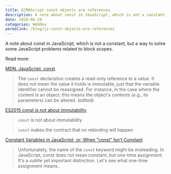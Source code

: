```yaml
---
title: ECMAScript const objects are references
description: A note about const in JavaScript, which is not a constant, but a way to solve some JavaScript problems related to block scopes.
date: 2018-06-29
categories: WebDev
permalink: /blog/js-const-objects-are-references
---
```


A note about const in JavaScript, which is not a constant, but a way to solve some JavaScript problems related to block scopes.

Read more:

[MDN. JavaScript. const](https://developer.mozilla.org/en-US/docs/Web/JavaScript/Reference/Statements/const)

> The `const` declaration creates a read-only reference to a value. It does not mean the value it holds is immutable, just that the variable identifier cannot be reassigned. For instance, in the case where the content is an object, this means the object's contents (e.g., its parameters) can be altered. (edited)

[ES2015 const is not about immutability](https://mathiasbynens.be/notes/es6-const)

> `const` is not about immutability

> `const` makes the contract that no rebinding will happen

[Constant Variables in JavaScript, or: When "const" Isn't Constant](https://blog.mariusschulz.com/2015/12/31/constant-variables-in-javascript-or-when-const-isnt-constant)

> Unfortunately, the name of the `const` keyword might be misleading. In JavaScript, const does not mean constant, but one-time assignment. It's a subtle yet important distinction. Let's see what one-time assignment means..

